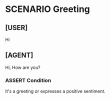 # SCENARIO Greeting

## [USER]
Hi

## [AGENT]
Hi, How are you?

### ASSERT Condition
It's a greeting or expresses a positive sentiment.
